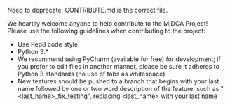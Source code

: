 Need to deprecate. CONTRIBUTE.md is the correct file.

We heartily welcome anyone to help contribute to the MIDCA Project! Please use the following guidelines when contributing to the project:

* Use Pep8 code style
* Python 3.*
* We recommend using PyCharm (available for free) for development; if you prefer to edit files in another manner, please be sure it adheres to Python 3 standards (no use of tabs as whitespace)
* New features should be pushed to a branch that begins with your last name followed by one or two word description of the feature, such as "<last_name>_fix_testing", replacing <last_name> with your last name
